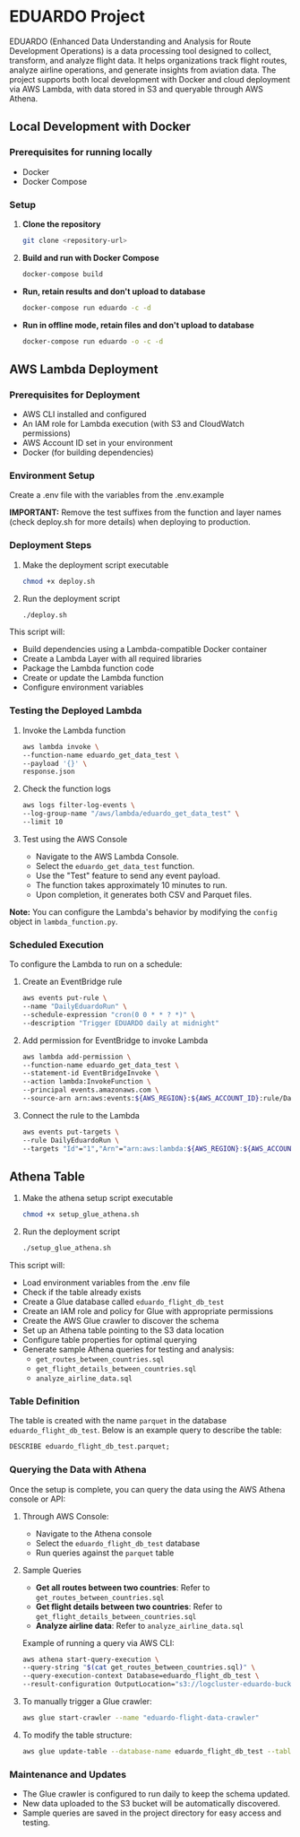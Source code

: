 # EDUARDO Project

EDUARDO (Enhanced Data Understanding and Analysis for Route Development Operations) is a data processing tool designed to collect, transform, and analyze flight data. It helps organizations track flight routes, analyze airline operations, and generate insights from aviation data. The project supports both local development with Docker and cloud deployment via AWS Lambda, with data stored in S3 and queryable through AWS Athena.

## Local Development with Docker

### Prerequisites for running locally

- Docker
- Docker Compose

### Setup

1. **Clone the repository**

   ```bash
   git clone <repository-url>

   ```

2. **Build and run with Docker Compose**

   ```bash
   docker-compose build
   ```

- **Run, retain results and don't upload to database**

  ```bash
  docker-compose run eduardo -c -d

  ```

- **Run in offline mode, retain files and don't upload to database**

  ```bash
  docker-compose run eduardo -o -c -d
  ```

## AWS Lambda Deployment

### Prerequisites for Deployment

- AWS CLI installed and configured
- An IAM role for Lambda execution (with S3 and CloudWatch permissions)
- AWS Account ID set in your environment
- Docker (for building dependencies)

### Environment Setup

Create a .env file with the variables from the .env.example

**IMPORTANT:** Remove the test suffixes from the function and layer names (check deploy.sh for more details) when deploying to production.

### Deployment Steps

1. Make the deployment script executable

   ```bash
   chmod +x deploy.sh

   ```

2. Run the deployment script

   ```bash
   ./deploy.sh
   ```

This script will:

- Build dependencies using a Lambda-compatible Docker container
- Create a Lambda Layer with all required libraries
- Package the Lambda function code
- Create or update the Lambda function
- Configure environment variables

### Testing the Deployed Lambda

1. Invoke the Lambda function

   ```bash
   aws lambda invoke \
   --function-name eduardo_get_data_test \
   --payload '{}' \
   response.json
   ```

2. Check the function logs

   ```bash
   aws logs filter-log-events \
   --log-group-name "/aws/lambda/eduardo_get_data_test" \
   --limit 10
   ```

3. Test using the AWS Console

   - Navigate to the AWS Lambda Console.
   - Select the `eduardo_get_data_test` function.
   - Use the "Test" feature to send any event payload.
   - The function takes approximately 10 minutes to run.
   - Upon completion, it generates both CSV and Parquet files.

**Note:** You can configure the Lambda's behavior by modifying the `config` object in `lambda_function.py`.

### Scheduled Execution

To configure the Lambda to run on a schedule:

1. Create an EventBridge rule

   ```bash
   aws events put-rule \
   --name "DailyEduardoRun" \
   --schedule-expression "cron(0 0 * * ? *)" \
   --description "Trigger EDUARDO daily at midnight"

   ```

2. Add permission for EventBridge to invoke Lambda

   ```bash
   aws lambda add-permission \
   --function-name eduardo_get_data_test \
   --statement-id EventBridgeInvoke \
   --action lambda:InvokeFunction \
   --principal events.amazonaws.com \
   --source-arn arn:aws:events:${AWS_REGION}:${AWS_ACCOUNT_ID}:rule/DailyEduardoRun

   ```

3. Connect the rule to the Lambda

   ```bash
   aws events put-targets \
   --rule DailyEduardoRun \
   --targets "Id"="1","Arn"="arn:aws:lambda:${AWS_REGION}:${AWS_ACCOUNT_ID}:function:eduardo_get_data_test"
   ```

## Athena Table

1. Make the athena setup script executable

   ```bash
   chmod +x setup_glue_athena.sh
   ```

2. Run the deployment script

   ```bash
   ./setup_glue_athena.sh
   ```

This script will:

- Load environment variables from the .env file
- Check if the table already exists
- Create a Glue database called `eduardo_flight_db_test`
- Create an IAM role and policy for Glue with appropriate permissions
- Create the AWS Glue crawler to discover the schema
- Set up an Athena table pointing to the S3 data location
- Configure table properties for optimal querying
- Generate sample Athena queries for testing and analysis:
  - `get_routes_between_countries.sql`
  - `get_flight_details_between_countries.sql`
  - `analyze_airline_data.sql`

### Table Definition

The table is created with the name `parquet` in the database `eduardo_flight_db_test`. Below is an example query to describe the table:

```sql
DESCRIBE eduardo_flight_db_test.parquet;
```

### Querying the Data with Athena

Once the setup is complete, you can query the data using the AWS Athena console or API:

1. Through AWS Console:

   - Navigate to the Athena console
   - Select the `eduardo_flight_db_test` database
   - Run queries against the `parquet` table

2. Sample Queries

   - **Get all routes between two countries**: Refer to `get_routes_between_countries.sql`
   - **Get flight details between two countries**: Refer to `get_flight_details_between_countries.sql`
   - **Analyze airline data**: Refer to `analyze_airline_data.sql`

   Example of running a query via AWS CLI:

   ```bash
   aws athena start-query-execution \
   --query-string "$(cat get_routes_between_countries.sql)" \
   --query-execution-context Database=eduardo_flight_db_test \
   --result-configuration OutputLocation="s3://logcluster-eduardo-bucket-test/athena-query-results/"
   ```

3. To manually trigger a Glue crawler:

   ```bash
   aws glue start-crawler --name "eduardo-flight-data-crawler"
   ```

4. To modify the table structure:

   ```bash
   aws glue update-table --database-name eduardo_flight_db_test --table-input file://updated_table_definition.json
   ```

### Maintenance and Updates

- The Glue crawler is configured to run daily to keep the schema updated.
- New data uploaded to the S3 bucket will be automatically discovered.
- Sample queries are saved in the project directory for easy access and testing.
